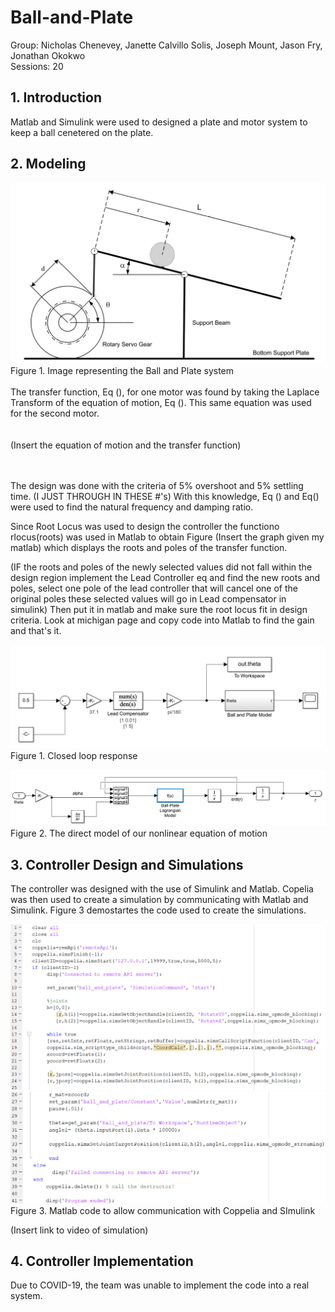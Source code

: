 # Ball-and-Plate
Group: Nicholas Chenevey, Janette Calvillo Solis, Joseph Mount, Jason Fry, Jonathan Okokwo <br>
Sessions: 20 <br>
## 1. Introduction <br>
Matlab and Simulink were used to designed a plate and motor system to keep a ball cenetered on the plate.


## 2. Modeling 
![](ImageofSystem.PNG) <br>
Figure 1. Image representing the Ball and Plate system <br>
<br>
The transfer function, Eq (), for one motor was found by taking the Laplace Transform of the equation of motion, Eq (). This same equation was used for the second motor. <br>
<br>
<br>
(Insert the equation of motion and the transfer function)

<br>
<br>
The design was done with the criteria of 5% overshoot and 5% settling time. (I JUST THROUGH IN THESE #'s) With this knowledge, Eq () and Eq() were used to find the natural frequency and damping ratio.<br>

Since Root Locus was used to design the controller the functiono rlocus(roots) was used in Matlab to obtain Figure (Insert the graph given my matlab) which displays the roots and poles of the transfer function. 

(IF the roots and poles of the newly selected values did not fall within the design region implement the Lead Controller eq and find the new roots and poles, select one pole of the lead controller that will cancel one of the original poles these selected values will go in Lead compensator in simulink) Then put it in matlab and make sure the root locus fit in design criteria. Look at michigan page and copy code into Matlab to find the gain and that's it.


![](BallandPlate.PNG) <br>
Figure 1. Closed loop response


![](BallandPlateModel.PNG)
Figure 2. The direct model of our nonlinear equation of motion


## 3. Controller Design and Simulations

The controller was designed with the use of Simulink and Matlab. Copelia was then used to create a simulation by communicating with Matlab and Simulink. Figure 3 demostartes the code used to create the simulations.

![](SImulationCodePart1.PNG)
![](SImulationCodePart2.PNG)
Figure 3. Matlab code to allow communication with Coppelia and SImulink


(Insert link to video of simulation)


## 4. Controller Implementation
Due to COVID-19, the team was unable to implement the code into a real system.
